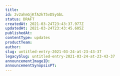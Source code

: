 ```yaml
---
title: 
id: 2v2ahmGjKfA2kT5vD5yGbL
status: DRAFT
createdAt: 2021-03-24T23:43:37.977Z
updatedAt: 2021-03-24T23:43:45.605Z
publishedAt: 
contentType: updates
productTeam: 
author: 
slug: untitled-entry-2021-03-24-at-23-43-37
legacySlug: untitled-entry-2021-03-24-at-23-43-37
announcementImageID: 
announcementSynopsisPT: 
---
```




